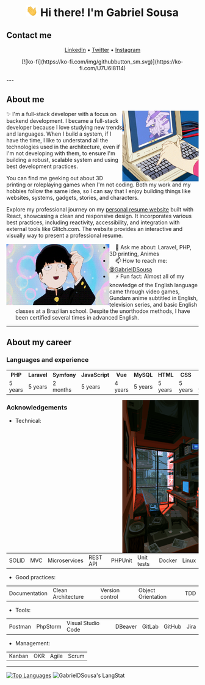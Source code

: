 <!-- Heading -->
<h1 align="center"> <img src="./wave.gif" width="30px" alt="Hand waving"> Hi there! I'm Gabriel Sousa</h1>

<!-- Contact section -->
<h2>Contact me</h2>
<p align="center">
    <a href="https://www.linkedin.com/in/gabrieldsousa/">LinkedIn</a> •
    <a href="https://twitter.com/GabsDSousa">Twitter</a> •
    <a href="https://www.instagram.com/GabsDSousa/">Instagram</a>
</p>

<!-- Kofi section -->
<p align="center">
    [![ko-fi](https://ko-fi.com/img/githubbutton_sm.svg)](https://ko-fi.com/U7U6I8114)
</p>
<!-- About section -->
---
<h2>About me</h2>
<img align="right" alt="A drawing in anime style of a hand typing on a keyboard, showing a Gundam on the screen" src="./laptop.gif" width="200" height="185" />
<p>✨ I'm a full-stack developer with a focus on backend development. I became a full-stack developer because I love studying new trends and languages. When I build a system, if I have the time, I like to understand all the technologies used in the architecture, even if I'm not developing with them, to ensure I'm building a robust, scalable system and using best development practices.</p>
<p>You can find me geeking out about 3D printing or roleplaying games when I'm not coding. Both my work and my hobbies follow the same idea, so I can say that I enjoy building things like websites, systems, gadgets, stories, and characters.</p>

<p>Explore my professional journey on my <a href="https://gabrieldsousa.glitch.me">personal resume website</a> built with React, showcasing a clean and responsive design. It incorporates various best practices, including reactivity, accessibility, and integration with external tools like Glitch.com. The website provides an interactive and visually way to present a professional resume.</p>

<img align="left" alt="A drawing in anime style of a young guy smiling" src="./smiling.gif" width="270" height="160"/>
<ul>
    <li>&nbsp;&nbsp;&nbsp;&nbsp;💬 Ask me about: Laravel, PHP, 3D printing, Animes</li>
    <li>&nbsp;&nbsp;&nbsp;&nbsp;📫 How to reach me: <a href="https://www.linkedin.com/in/gabrieldsousa/">@GabrielDSousa</a></li>
    <li>&nbsp;&nbsp;&nbsp;&nbsp;⚡ Fun fact: Almost all of my knowledge of the English language came through video games, Gundam anime subtitled in English, television series, and basic English classes at a Brazilian school. Despite the unorthodox methods, I have been certified several times in advanced English.</li>
</ul>
<!-- About section: END -->

<!-- Career section -->
---
<h2>About my career</h2>
<h3>Languages and experience</h3>

<table>
    <tr>
        <th>PHP</th>
        <th>Laravel</th>
        <th>Symfony</th>
        <th>JavaScript</th>
        <th>Vue</th>
        <th>MySQL</th>
        <th>HTML</th>
        <th>CSS</th>
        <th>Git</th>
    </tr>
    <tr>
        <td>5 years</td>
        <td>5 years</td>
        <td>2 months</td>
        <td>5 years</td>
        <td>4 years</td>
        <td>5 years</td>
        <td>5 years</td>
        <td>5 years</td>
        <td>5 years</td>
    </tr>
</table>

<img align="right" alt="A messy room with some electronics and a view of a rainy day outside" src="./room.gif" width="200" height="400" />

<h3>Acknowledgements</h3>

<ul>
    <li>Technical:</li>
</ul>
<table>
    <tr>
        <td>SOLID</td>
        <td>MVC</td>
        <td>Microservices</td>
        <td>REST API</td>
        <td>PHPUnit</td>
        <td>Unit tests</td>
        <td>Docker</td>
        <td>Linux</td>
    </tr>
</table>
<ul>
    <li>Good practices:</li>
</ul>
<table>
    <tr>
        <td>Documentation</td>
        <td>Clean Architecture</td>
        <td>Version control</td>
        <td>Object Orientation</td>
        <td>TDD</td>
    </tr>
</table>
    <ul>
        <li>Tools:</li>
    </ul>
<table>
    <tr>
        <td>Postman</td>
        <td>PhpStorm</td>
        <td>Visual Studio Code</td>
        <td>DBeaver</td>
        <td>GitLab</td>
        <td>GitHub</td>
        <td>Jira</td>
    </tr>
</table>
    <ul>
        <li>Management:</li>
    </ul>
<table>
    <tr>
        <td>Kanban</td>
        <td>OKR</td>
        <td>Agile</td>
        <td>Scrum</td>
    </tr>
</table>

<!-- GitHub section -->
---
[![Top Languages](https://github-readme-stats.vercel.app/api/top-langs/?username=GabrielDSousa)](https://github.com/GabrielDSousa)
<img src="https://github-readme-streak-stats.herokuapp.com/?user=GabrielDSousa" alt="GabrielDSousa's LangStat" width="600px" />
<!-- GitHub section: END -->

<!-- THE END -->
